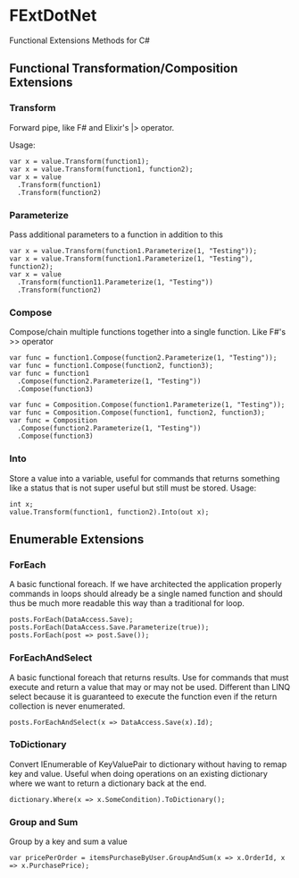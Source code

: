 # FExtDotNet
Functional Extensions Methods for C#

## Functional Transformation/Composition Extensions
### Transform
Forward pipe, like F# and Elixir's |> operator. 

Usage:
```
var x = value.Transform(function1);
var x = value.Transform(function1, function2);
var x = value
  .Transform(function1)
  .Transform(function2)
```

### Parameterize
Pass additional parameters to a function in addition to this
```
var x = value.Transform(function1.Parameterize(1, "Testing"));
var x = value.Transform(function1.Parameterize(1, "Testing"), function2);
var x = value
  .Transform(function11.Parameterize(1, "Testing"))
  .Transform(function2)
```

### Compose
Compose/chain multiple functions together into a single function. Like F#'s >> operator
```
var func = function1.Compose(function2.Parameterize(1, "Testing"));
var func = function1.Compose(function2, function3);
var func = function1
  .Compose(function2.Parameterize(1, "Testing"))
  .Compose(function3)

var func = Composition.Compose(function1.Parameterize(1, "Testing"));
var func = Composition.Compose(function1, function2, function3);
var func = Composition
  .Compose(function2.Parameterize(1, "Testing"))
  .Compose(function3)
```

### Into
Store a value into a variable, useful for commands that returns something like a status that is not super useful but still must be stored.
Usage:
```
int x;
value.Transform(function1, function2).Into(out x);
```

## Enumerable Extensions

### ForEach
A basic functional foreach. If we have architected the application properly commands in loops should already be a single named function and should thus be much more readable this way than a traditional for loop.
```
posts.ForEach(DataAccess.Save);
posts.ForEach(DataAccess.Save.Parameterize(true));
posts.ForEach(post => post.Save());
```

### ForEachAndSelect
A basic functional foreach that returns results. Use for commands that must execute and return a value that may or may not be used. Different than LINQ select because it is guaranteed to execute the function even if the return collection is never enumerated.
```
posts.ForEachAndSelect(x => DataAccess.Save(x).Id);
```

### ToDictionary
Convert IEnumerable of KeyValuePair to dictionary without having to remap key and value. Useful when doing operations on an existing dictionary where we want to return a dictionary back at the end.
```
dictionary.Where(x => x.SomeCondition).ToDictionary();
```

### Group and Sum
Group by a key and sum a value
```
var pricePerOrder = itemsPurchaseByUser.GroupAndSum(x => x.OrderId, x => x.PurchasePrice);
```


